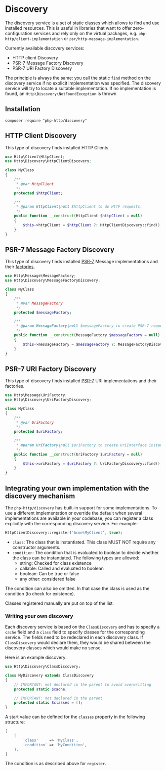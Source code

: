 # Discovery

The discovery service is a set of static classes which allows to find and use installed resources. This is useful in libraries that want to offer zero-configuration services and rely only on the virtual packages, e.g. `php-http/client-implementation` or `psr/http-message-implementation`.


Currently available discovery services:

- HTTP client Discovery
- PSR-7 Message Factory Discovery
- PSR-7 URI Factory Discovery

The principle is always the same: you call the static `find` method on the discovery service if no explicit implementation was specified. The discovery service will try to locate a suitable implementation. If no implementation is found, an `Http\Discovery\NotFoundException` is thrown.

## Installation

```
composer require "php-http/discovery"
```

## HTTP Client Discovery

This type of discovery finds installed HTTP Clients.

``` php
use Http\Client\HttpClient;
use Http\Discovery\HttpClientDiscovery;

class MyClass
{
    /**
     * @var HttpClient
     */
    protected $httpClient;

    /**
     * @param HttpClient|null $httpClient to do HTTP requests.
     */
    public function __construct(HttpClient $httpClient = null)
    {
        $this->httpClient = $httpClient ?: HttpClientDiscovery::find();
    }
}
```


## PSR-7 Message Factory Discovery

This type of discovery finds installed [PSR-7](http://www.php-fig.org/psr/psr-7/) Message implementations and their [factories](message-factory.md).

``` php
use Http\Message\MessageFactory;
use Http\Discovery\MessageFactoryDiscovery;

class MyClass
{
    /**
     * @var MessageFactory
     */
    protected $messageFactory;

    /**
     * @param MessageFactory|null $messageFactory to create PSR-7 requests.
     */
    public function __construct(MessageFactory $messageFactory = null)
    {
        $this->messageFactory = $messageFactory ?: MessageFactoryDiscovery::find();
    }
}
```


## PSR-7 URI Factory Discovery

This type of discovery finds installed [PSR-7](http://www.php-fig.org/psr/psr-7/) URI implementations and their factories.

``` php
use Http\Message\UriFactory;
use Http\Discovery\UriFactoryDiscovery;

class MyClass
{
    /**
     * @var UriFactory
     */
    protected $uriFactory;

    /**
     * @param UriFactory|null $uriFactory to create UriInterface instances from strings.
     */
    public function __construct(UriFactory $uriFactory = null)
    {
        $this->uriFactory = $uriFactory ?: UriFactoryDiscovery::find();
    }
}
```


## Integrating your own implementation with the discovery mechanism

The `php-http/discovery` has built-in support for some implementations. To use a different implementation or override the default when several implementations are available in your codebase, you can register a class explicitly with the corresponding discovery service. For example:

``` php
HttpClientDiscovery::register('Acme\MyClient', true);
```

- `class`: The class that is instantiated. This class MUST NOT require any constructor arguments.
- `condition`: The condition that is evaluated to boolean to decide whether the class can be instantiated. The following types are allowed:
    - string: Checked for class existence
    - callable: Called and evaluated to boolean
    - boolean: Can be true or false
    - any other: considered false

The condition can also be omitted. In that case the class is used as the condition (to check for existence).

Classes registered manually are put on top of the list.


### Writing your own discovery

Each discovery service is based on the `ClassDiscovery` and has to specify a `cache` field and a `class` field to specify classes for the corresponding service. The fields need to be redeclared in each discovery class. If `ClassDiscovery` would declare them, they would be shared between the discovery classes which would make no sense.  

Here is an example discovery:

``` php
use Http\Discovery\ClassDiscovery;

class MyDiscovery extends ClassDiscovery
{
    // IMPORTANT: not declared in the parent to avoid overwritting
    protected static $cache;

    // IMPORTANT: not declared in the parent
    protected static $classes = [];
}
```

A start value can be defined for the `classes` property in the following structure:

``` php
[
    [
        'class'     => 'MyClass',
        'condition' => 'MyCondition',
    ],
]
```

The condition is as described above for `register`.
